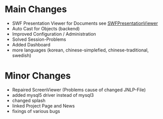 # Main Changes #

  * SWF Presentation Viewer for Documents see [SWFPresentationViewer](SWFPresentationViewer.md)
  * Auto Cast for Objects (backend)
  * Improved Configuration / Administration
  * Solved Session-Problems
  * Added Dashboard
  * more languages (korean, chinese-simplefied, chinese-traditional, swedish)


# Minor Changes #

  * Repaired ScreenViewer (Problems cause of changed JNLP-File)
  * added mysql5 driver instead of mysql3
  * changed splash
  * linked Project Page and News
  * fixings of various bugs